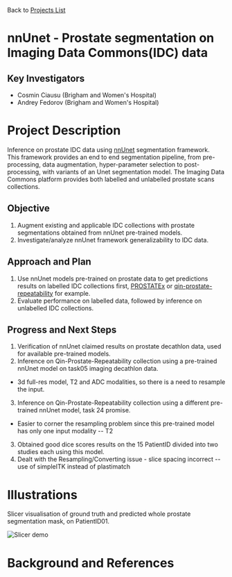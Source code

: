 Back to [Projects List](../../README.md#ProjectsList)

# nnUnet - Prostate segmentation on Imaging Data Commons(IDC) data

## Key Investigators

- Cosmin Ciausu (Brigham and Women's Hospital)
- Andrey Fedorov (Brigham and Women's Hospital)

# Project Description

Inference on prostate IDC data using [nnUnet](https://github.com/MIC-DKFZ/nnUNet) segmentation framework.  
This framework provides an end to end segmentation pipeline, from pre-processing, data augmentation, hyper-parameter selection to post-processing, with variants of an Unet segmentation model.
The Imaging Data Commons platform provides both labelled and unlabelled prostate scans collections.

## Objective

1. Augment existing and applicable IDC collections with prostate segmentations obtained from nnUnet pre-trained models. 
2. Investigate/analyze nnUnet framework generalizability to IDC data. 

## Approach and Plan

1. Use nnUnet models pre-trained on prostate data to get predictions results on labelled IDC collections first, [PROSTATEx](https://portal.imaging.datacommons.cancer.gov/explore/filters/?access=Public&collection_id=Community&collection_id=prostatex) or [qin-prostate-repeatability](https://portal.imaging.datacommons.cancer.gov/explore/filters/?access=Public&collection_id=QIN&collection_id=qin_prostate_repeatability) for example.
2. Evaluate performance on labelled data, followed by inference on unlabelled IDC collections.

## Progress and Next Steps

1. Verification of nnUnet claimed results on prostate decathlon data, used for available pre-trained models.
2. Inference on Qin-Prostate-Repeatability collection using a pre-trained nnUnet model on task05 imaging decathlon data.
  * 3d full-res model, T2 and ADC modalities, so there is a need to resample the input.
3. Inference on Qin-Prostate-Repeatability collection using a different pre-trained nnUnet model, task 24 promise.
  * Easier to corner the resampling problem since this pre-trained model has only one input modality -- T2
3. Obtained good dice scores results on the 15 PatientID divided into two studies each using this model.
4. Dealt with the Resampling/Converting issue -  slice spacing incorrect -- use of simpleITK instead of plastimatch

# Illustrations
Slicer visualisation of ground truth and predicted whole prostate segmentation mask, on PatientID01.

![Slicer demo](slicer_idc_prostate_seg.gif)

<!-- Add pictures and links to videos that demonstrate what has been accomplished.
![Description of picture](Example2.jpg)
![Some more images](Example2.jpg)
-->

# Background and References

<!-- If you developed any software, include link to the source code repository. If possible, also add links to sample data, and to any relevant publications. -->
